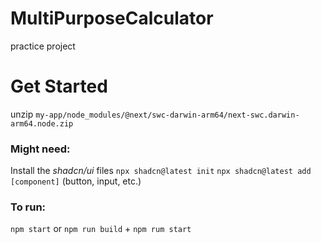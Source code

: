 # MultiPurposeCalculator
practice project

# Get Started

unzip `my-app/node_modules/@next/swc-darwin-arm64/next-swc.darwin-arm64.node.zip`

### Might need:
Install the *shadcn/ui* files 
`npx shadcn@latest init`
`npx shadcn@latest add [component]` (button, input, etc.)

### To run:
`npm start` or `npm run build` + `npm rum start`
